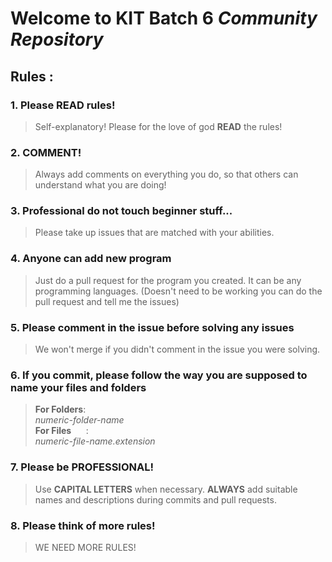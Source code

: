 # Welcome to **KIT Batch 6** *Community Repository*
## **Rules :** 
### 1. Please **READ** rules!
> Self-explanatory! Please for the love of god **READ** the rules!
### 2. COMMENT!
> Always add comments on everything you do, so that others can understand what you are doing!
### 3. Professional do not touch beginner stuff...
> Please take up issues that are matched with your abilities.
### 4. Anyone can add new program 
> Just do a pull request for the program you created. It can be any programming languages.
(Doesn't need to be working you can do the pull request and tell me the issues)
### 5. Please comment in the issue before solving any issues
> We won't merge if you didn't comment in the issue you were solving.
### 6. If you commit, please follow the way you are supposed to name your files and folders
> **For Folders**:&nbsp;&nbsp;&nbsp;&nbsp;&nbsp;&nbsp;&nbsp;&nbsp;&nbsp;<br>*numeric-folder-name*<br>
> **For Files**&nbsp;&nbsp;&nbsp;&nbsp;&nbsp;&nbsp;:&nbsp;&nbsp;&nbsp;&nbsp;&nbsp;&nbsp;&nbsp;&nbsp;&nbsp;<br>*numeric-file-name.extension*
### 7. Please be PROFESSIONAL!
> Use **CAPITAL LETTERS** when necessary. **ALWAYS** add suitable names and descriptions during commits and pull requests.
### 8. Please think of more rules!
> WE NEED MORE RULES!


